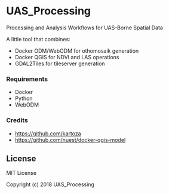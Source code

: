 # UAS_Processing
Processing and Analysis Workflows for UAS-Borne Spatial Data

A little tool that combines:

- Docker ODM/WebODM for othomosaik generation
- Docker QGIS for NDVI and LAS operations
- GDAL2Tiles for tileserver generation

### Requirements

- Docker
- Python
- WebODM

### Credits

- https://github.com/kartoza
- https://github.com/nuest/docker-qgis-model
    

## License

MIT License

Copyright (c) 2018 UAS_Processing
